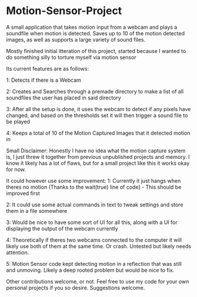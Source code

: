 # Motion-Sensor-Project
A small application that takes motion input from a webcam and plays a soundfile when motion is detected. Saves up to 10 of the motion detected images, as well as supports a large variety of sound files.

Mostly finished initial itteration of this project, started because I wanted to do something silly to torture myself via motion sensor

Its current features are as follows:

1: Detects if there is a Webcam

2: Creates and Searches through a premade directory to make a list of all soundfiles the user has placed in said directory

3: After all the setup is done, it uses the webcam to detect if any pixels have changed, and based on the thresholds set it will then trigger a sound file to be played

4: Keeps a total of 10 of the Motion Captured Images that it detected motion in

Small Disclaimer: Honestly I have no idea what the motion capture system is, I just threw it together from previous unpublished projects and memory.
I know it likely has a lot of flaws, but for a small project like this it works okay for now. 

It could however use some improvement:
1: Currently it just hangs when theres no motion (Thanks to  the wait(true) line of code) - This should be improved first

2: It could use some actual commands in text to tweak settings and store them in a file somewhere

3: Would be nice to have some sort of UI for all this, along with a UI for displaying the output of the webcam currently

4: Theoretically if theres two webcams connected to the computer it will likely use both of them at the same time. Or crash. Untested but likely needs attention.

5: Motion Sensor code kept detecting motion in a reflection that was still and unmoving. Likely a deep rooted problem but would be nice to fix.

Other contributions welcome, or not. Feel free to use my code for your own personal projects if you so desire. Suggestions welcome. 
